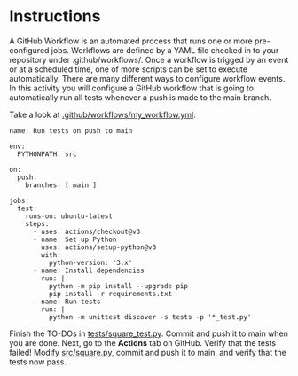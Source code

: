 # Instructions 

A GitHub Workflow is an automated process that runs one or more pre-configured jobs. 
Workflows are defined by a YAML file checked in to your repository under .github/workflows/. Once a workflow is trigged by an event or at a scheduled time, one of more scripts can be set to execute automatically. There are many different ways to configure workflow events. In this activity you will configure a GitHub workflow that is going to automatically run all tests whenever a push is made to the main branch. 

Take a look at [.github/workflows/my_workflow.yml](.github/workflows/my_workflow.yml): 

```
name: Run tests on push to main 

env:
  PYTHONPATH: src

on: 
  push:
    branches: [ main ]

jobs: 
  test: 
    runs-on: ubuntu-latest
    steps:
      - uses: actions/checkout@v3
      - name: Set up Python
        uses: actions/setup-python@v3
        with:
          python-version: '3.x'
      - name: Install dependencies
        run: |
          python -m pip install --upgrade pip
          pip install -r requirements.txt
      - name: Run tests
        run: |
          python -m unittest discover -s tests -p '*_test.py'
```

Finish the TO-DOs in [tests/square_test.py](tests/square_test.py). Commit and push it to main when you are done. Next, go to the **Actions** tab on GitHub. Verify that the tests failed! Modify [src/square.py](src/square.py), commit and push it to main, and verify that the tests now pass. 
